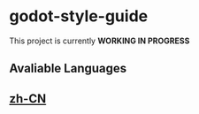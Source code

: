 # godot-style-guide

This project is currently **WORKING IN PROGRESS**

## Avaliable Languages

## [zh-CN](https://github.com/Bakneko/godot-style-guide/blob/main/doc/zh-CN.md)
